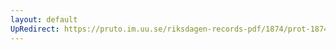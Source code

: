 ```yaml
---
layout: default
UpRedirect: https://pruto.im.uu.se/riksdagen-records-pdf/1874/prot-1874--fk--228/prot-1874--fk--228_001.pdf
---
```

